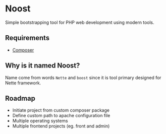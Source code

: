 # Noost

Simple bootstrapping tool for PHP web development using modern tools.

## Requirements

* [Composer](https://getcomposer.org/)

## Why is it named Noost?

Name come from words `Nette` and `boost` since it is tool primary designed for Nette framework.

## Roadmap

* Initiate project from custom composer package
* Define custom path to apache configuration file
* Multiple operating systems
* Multiple frontend projects (eg. front and admin)
